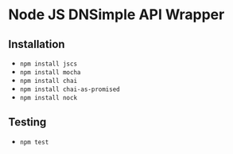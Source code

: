 # Node JS DNSimple API Wrapper

## Installation

- `npm install jscs`
- `npm install mocha`
- `npm install chai`
- `npm install chai-as-promised`
- `npm install nock`

## Testing

- `npm test`
